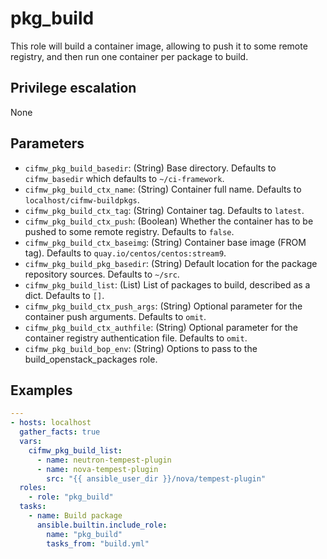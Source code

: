 # pkg_build
This role will build a container image, allowing to push it to some remote
registry, and then run one container per package to build.

## Privilege escalation
None

## Parameters
* `cifmw_pkg_build_basedir`: (String) Base directory. Defaults to `cifmw_basedir` which  defaults to `~/ci-framework`.
* `cifmw_pkg_build_ctx_name`: (String) Container full name. Defaults to `localhost/cifmw-buildpkgs`.
* `cifmw_pkg_build_ctx_tag`: (String) Container tag. Defaults to `latest`.
* `cifmw_pkg_build_ctx_push`: (Boolean) Whether the container has to be pushed to some remote registry. Defaults to `false`.
* `cifmw_pkg_build_ctx_baseimg`: (String) Container base image (FROM tag). Defaults to `quay.io/centos/centos:stream9`.
* `cifmw_pkg_build_pkg_basedir`: (String) Default location for the package repository sources. Defaults to `~/src`.
* `cifmw_pkg_build_list`: (List) List of packages to build, described as a dict. Defaults to `[]`.
* `cifmw_pkg_build_ctx_push_args`: (String) Optional parameter for the container push arguments. Defaults to `omit`.
* `cifmw_pkg_build_ctx_authfile`: (String) Optional parameter for the container registry authentication file. Defaults to `omit`.
* `cifmw_pkg_build_bop_env`: (String) Options to pass to the build_openstack_packages role.

## Examples
```YAML
---
- hosts: localhost
  gather_facts: true
  vars:
    cifmw_pkg_build_list:
      - name: neutron-tempest-plugin
      - name: nova-tempest-plugin
        src: "{{ ansible_user_dir }}/nova/tempest-plugin"
  roles:
    - role: "pkg_build"
  tasks:
    - name: Build package
      ansible.builtin.include_role:
        name: "pkg_build"
        tasks_from: "build.yml"
```
